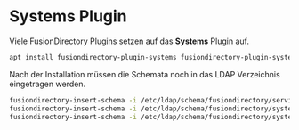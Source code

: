 # Systems Plugin

Viele FusionDirectory Plugins setzen auf das **Systems** Plugin auf.

```bash
apt install fusiondirectory-plugin-systems fusiondirectory-plugin-systems-schema
```

Nach der Installation müssen die Schemata noch in das LDAP Verzeichnis eingetragen werden.

```bash
fusiondirectory-insert-schema -i /etc/ldap/schema/fusiondirectory/service-fd.schema
fusiondirectory-insert-schema -i /etc/ldap/schema/fusiondirectory/systems-fd-conf.schema
fusiondirectory-insert-schema -i /etc/ldap/schema/fusiondirectory/systems-fd.schema
```
